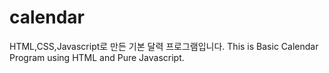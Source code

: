 # calendar
HTML,CSS,Javascript로 만든 기본 달력 프로그램입니다. 
This is Basic Calendar Program using HTML and Pure Javascript.
